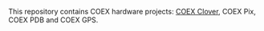 This repository contains COEX hardware projects: [COEX Clover](https://github.com/CopterExpress/clover), COEX Pix, COEX PDB and COEX GPS.
